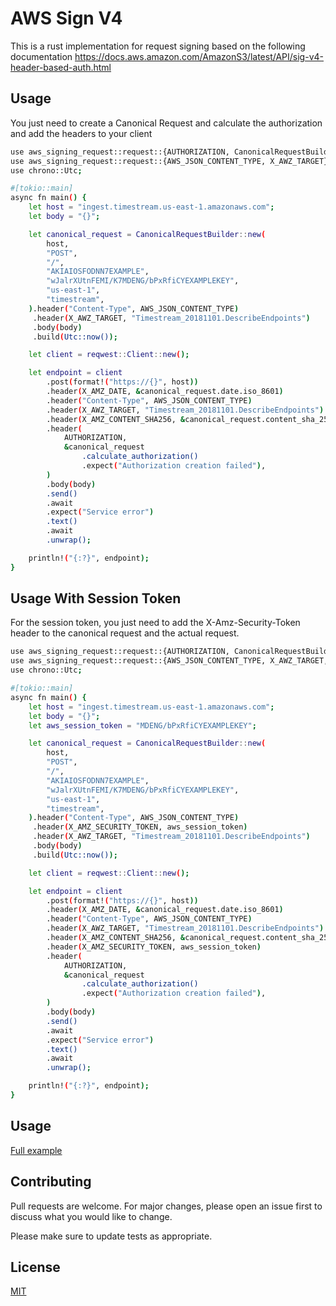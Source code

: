 # AWS Sign V4

This is a rust implementation for request signing based on the following documentation https://docs.aws.amazon.com/AmazonS3/latest/API/sig-v4-header-based-auth.html

## Usage
You just need to create a Canonical Request and calculate the authorization and add the headers to your client

```bash
use aws_signing_request::request::{AUTHORIZATION, CanonicalRequestBuilder, X_AMZ_CONTENT_SHA256, X_AMZ_DATE};
use aws_signing_request::request::{AWS_JSON_CONTENT_TYPE, X_AWZ_TARGET};
use chrono::Utc;

#[tokio::main]
async fn main() {
    let host = "ingest.timestream.us-east-1.amazonaws.com";
    let body = "{}";

    let canonical_request = CanonicalRequestBuilder::new(
        host,
        "POST",
        "/",
        "AKIAIOSFODNN7EXAMPLE",
        "wJalrXUtnFEMI/K7MDENG/bPxRfiCYEXAMPLEKEY",
        "us-east-1",
        "timestream",
    ).header("Content-Type", AWS_JSON_CONTENT_TYPE)
     .header(X_AWZ_TARGET, "Timestream_20181101.DescribeEndpoints")
     .body(body)
     .build(Utc::now());

    let client = reqwest::Client::new();

    let endpoint = client
        .post(format!("https://{}", host))
        .header(X_AMZ_DATE, &canonical_request.date.iso_8601)
        .header("Content-Type", AWS_JSON_CONTENT_TYPE)
        .header(X_AWZ_TARGET, "Timestream_20181101.DescribeEndpoints")
        .header(X_AMZ_CONTENT_SHA256, &canonical_request.content_sha_256)
        .header(
            AUTHORIZATION,
            &canonical_request
                .calculate_authorization()
                .expect("Authorization creation failed"),
        )
        .body(body)
        .send()
        .await
        .expect("Service error")
        .text()
        .await
        .unwrap();

    println!("{:?}", endpoint);
}
```

## Usage With Session Token
For the session token, you just need to add the X-Amz-Security-Token header to the canonical request and the actual request.

```bash
use aws_signing_request::request::{AUTHORIZATION, CanonicalRequestBuilder, X_AMZ_CONTENT_SHA256, X_AMZ_DATE};
use aws_signing_request::request::{AWS_JSON_CONTENT_TYPE, X_AWZ_TARGET, X_AMZ_SECURITY_TOKEN};
use chrono::Utc;

#[tokio::main]
async fn main() {
    let host = "ingest.timestream.us-east-1.amazonaws.com";
    let body = "{}";
    let aws_session_token = "MDENG/bPxRfiCYEXAMPLEKEY";

    let canonical_request = CanonicalRequestBuilder::new(
        host,
        "POST",
        "/",
        "AKIAIOSFODNN7EXAMPLE",
        "wJalrXUtnFEMI/K7MDENG/bPxRfiCYEXAMPLEKEY",
        "us-east-1",
        "timestream",
    ).header("Content-Type", AWS_JSON_CONTENT_TYPE)
     .header(X_AMZ_SECURITY_TOKEN, aws_session_token)
     .header(X_AWZ_TARGET, "Timestream_20181101.DescribeEndpoints")
     .body(body)
     .build(Utc::now());

    let client = reqwest::Client::new();

    let endpoint = client
        .post(format!("https://{}", host))
        .header(X_AMZ_DATE, &canonical_request.date.iso_8601)
        .header("Content-Type", AWS_JSON_CONTENT_TYPE)
        .header(X_AWZ_TARGET, "Timestream_20181101.DescribeEndpoints")
        .header(X_AMZ_CONTENT_SHA256, &canonical_request.content_sha_256)
        .header(X_AMZ_SECURITY_TOKEN, aws_session_token)
        .header(
            AUTHORIZATION,
            &canonical_request
                .calculate_authorization()
                .expect("Authorization creation failed"),
        )
        .body(body)
        .send()
        .await
        .expect("Service error")
        .text()
        .await
        .unwrap();

    println!("{:?}", endpoint);
}
```

## Usage
[Full example](https://github.com/glistman/aws-signing-request-example)

## Contributing
Pull requests are welcome. For major changes, please open an issue first to discuss what you would like to change.

Please make sure to update tests as appropriate.

## License
[MIT](https://choosealicense.com/licenses/mit/)